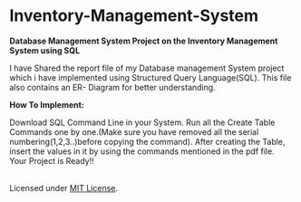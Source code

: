 # Inventory-Management-System
**Database Management System Project on the Inventory Management System using SQL**

I have Shared the report file of my Database management System project which i have implemented using Structured Query Language(SQL). This file also contains an ER- Diagram for better understanding.

**How To Implement:**

Download SQL Command Line in your System.
Run all the Create Table Commands one by one.(Make sure you have removed all the serial numbering(1,2,3..)before copying the command).
After creating the Table, insert the values in it by using the commands mentioned in the pdf file.
</BR>Your Project is Ready!!


</BR> Licensed under [MIT License](LICENSE).


